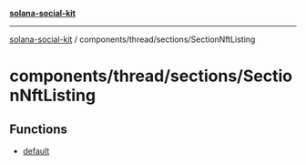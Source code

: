 [**solana-social-kit**](../../../../README.md)

***

[solana-social-kit](../../../../README.md) / components/thread/sections/SectionNftListing

# components/thread/sections/SectionNftListing

## Functions

- [default](functions/default.md)
